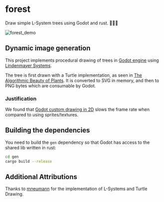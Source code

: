 # forest

Draw simple L-System trees using Godot and rust. 🌳🤖🦀

![forest_demo](https://user-images.githubusercontent.com/38859656/106504249-aa4c5a00-6494-11eb-8968-5ec347e91094.png)

## Dynamic image generation

This project implements procedural drawing of trees in [Godot engine](https://godotengine.org/) using [Lindenmayer Systems](http://algorithmicbotany.org/papers/#abop).

The tree is first drawn with a Turtle implementation, as seen in [The Algorithmic Beauty of Plants](http://algorithmicbotany.org/papers/#abop).  It is converted to SVG in memory, and then to PNG bytes which are consumable by Godot.

### Justification

We found that [Godot custom drawing in 2D](https://docs.godotengine.org/en/3.2/tutorials/2d/custom_drawing_in_2d.html) slows the frame rate when compared to using sprites/textures.

## Building the dependencies

You need to build the `gen` dependency so that Godot has access to the shared lib written in rust:

```sh
cd gen
cargo build --release
```

## Additional Attributions

Thanks to [mneumann](https://github.com/mneumann/lindenmayer-system) for the implementation of L-Systems and Turtle Drawing.
